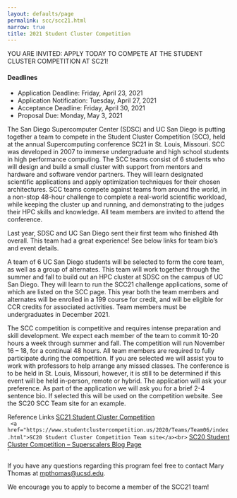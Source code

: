 ```yaml
---
layout: defaults/page
permalink: scc/scc21.html
narrow: true
title: 2021 Student Cluster Competition 
---
```


YOU ARE INVITED: APPLY TODAY TO COMPETE AT THE STUDENT CLUSTER COMPETITION AT SC21!

<h4>Deadlines</h4>
<ul>
<li>Application Deadline: Friday, April 23, 2021</li>
<li>Application Notification: Tuesday, April 27, 2021</li>
<li>Acceptance Deadline: Friday, April 30, 2021</li>
<li>Proposal Due: Monday, May 3, 2021</li>
</ul>

The San Diego Supercomputer Center (SDSC) and UC San Diego is putting together a team to compete in the Student Cluster Competition (SCC), held at the annual Supercomputing conference SC21 in St. Louis, Missouri.  SCC was developed in 2007 to immerse undergraduate and high school students in high performance computing.  The SCC teams consist of 6 students who will design and build a small cluster with support from mentors and hardware and software vendor partners.  They will learn designated scientific applications and apply optimization techniques for their chosen architectures. SCC teams compete against teams from around the world, in a non-stop 48-hour challenge to complete a real-world scientific workload, while keeping the cluster up and running, and demonstrating to the judges their HPC skills and knowledge.  All team members are invited to attend the conference. 

Last year, SDSC and UC San Diego sent their first team who finished 4th overall.  This team had a great experience!  See below links for team bio’s and event details.

A team of 6 UC San Diego students will be selected to form the core team, as well as a group of alternates.  This team will work together through the summer and fall to build out an HPC cluster at SDSC on the campus of UC San Diego.  They will learn to run the SCC21 challenge applications, some of which are listed on the SCC page.  This year both the team members and alternates will be enrolled in a 199 course for credit, and will be eligible for CCR credits for associated activities.  Team members must be undergraduates in December 2021.

The SCC competition is competitive and requires intense preparation and skill development.  We expect each member of the team to commit 10-20 hours a week through summer and fall.  The competition will run November 16 – 18, for a continual 48 hours.  All team members are required to fully participate during the competition.  If you are selected we will assist you to work with professors to help arrange any missed classes.  The conference is to be held in St. Louis, Missouri, however, it is still to be determined if this event will be held in-person, remote or hybrid.  The application will ask your preference.    As part of the application we will ask you for a brief 2-4 sentence bio.  If selected this will be used on the competition website.  See the SC20 SCC Team site for an example.

Reference Links
<a href="https://sc21.supercomputing.org/program/studentssc/student-cluster-competition/">SC21 Student Cluster Competition</a><br>`
<a href="https://www.studentclustercompetition.us/2020/Teams/Team06/index.html">SC20 Student Cluster Competition Team site</a><br>`
<a href="https://hpc-students.sdsc.edu/scc">SC20 Student Cluster Competition – Superscalers Blog Page</a><br>`

If you have any questions regarding this program feel free to contact Mary Thomas at mpthomas@ucsd.edu.

We encourage you to apply to become a member of the SCC21 team!


